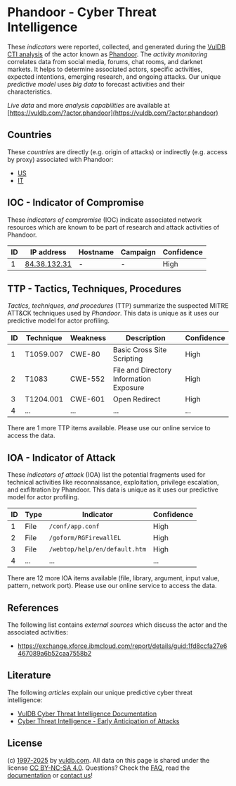 # Phandoor - Cyber Threat Intelligence

These _indicators_ were reported, collected, and generated during the [VulDB CTI analysis](https://vuldb.com/?kb.cti) of the actor known as [Phandoor](https://vuldb.com/?actor.phandoor). The _activity monitoring_ correlates data from social media, forums, chat rooms, and darknet markets. It helps to determine associated actors, specific activities, expected intentions, emerging research, and ongoing attacks. Our unique _predictive model_ uses _big data_ to forecast activities and their characteristics.

_Live data_ and more _analysis capabilities_ are available at [https://vuldb.com/?actor.phandoor](https://vuldb.com/?actor.phandoor)

## Countries

These _countries_ are directly (e.g. origin of attacks) or indirectly (e.g. access by proxy) associated with Phandoor:

* [US](https://vuldb.com/?country.us)
* [IT](https://vuldb.com/?country.it)

## IOC - Indicator of Compromise

These _indicators of compromise_ (IOC) indicate associated network resources which are known to be part of research and attack activities of Phandoor.

ID | IP address | Hostname | Campaign | Confidence
-- | ---------- | -------- | -------- | ----------
1 | [84.38.132.31](https://vuldb.com/?ip.84.38.132.31) | - | - | High

## TTP - Tactics, Techniques, Procedures

_Tactics, techniques, and procedures_ (TTP) summarize the suspected MITRE ATT&CK techniques used by _Phandoor_. This data is unique as it uses our predictive model for actor profiling.

ID | Technique | Weakness | Description | Confidence
-- | --------- | -------- | ----------- | ----------
1 | T1059.007 | CWE-80 | Basic Cross Site Scripting | High
2 | T1083 | CWE-552 | File and Directory Information Exposure | High
3 | T1204.001 | CWE-601 | Open Redirect | High
4 | ... | ... | ... | ...

There are 1 more TTP items available. Please use our online service to access the data.

## IOA - Indicator of Attack

These _indicators of attack_ (IOA) list the potential fragments used for technical activities like reconnaissance, exploitation, privilege escalation, and exfiltration by Phandoor. This data is unique as it uses our predictive model for actor profiling.

ID | Type | Indicator | Confidence
-- | ---- | --------- | ----------
1 | File | `/conf/app.conf` | High
2 | File | `/goform/RGFirewallEL` | High
3 | File | `/webtop/help/en/default.htm` | High
4 | ... | ... | ...

There are 12 more IOA items available (file, library, argument, input value, pattern, network port). Please use our online service to access the data.

## References

The following list contains _external sources_ which discuss the actor and the associated activities:

* https://exchange.xforce.ibmcloud.com/report/details/guid:1fd8ccfa27e6467089a6b52caa7558b2

## Literature

The following _articles_ explain our unique predictive cyber threat intelligence:

* [VulDB Cyber Threat Intelligence Documentation](https://vuldb.com/?kb.cti)
* [Cyber Threat Intelligence - Early Anticipation of Attacks](https://www.scip.ch/en/?labs.20201022)

## License

(c) [1997-2025](https://vuldb.com/?kb.changelog) by [vuldb.com](https://vuldb.com/?kb.about). All data on this page is shared under the license [CC BY-NC-SA 4.0](https://creativecommons.org/licenses/by-nc-sa/4.0/). Questions? Check the [FAQ](https://vuldb.com/?kb.faq), read the [documentation](https://vuldb.com/?kb) or [contact us](https://vuldb.com/?contact)!

